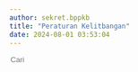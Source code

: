 ```yaml
---
author: sekret.bppkb
title: "Peraturan Kelitbangan"
date: 2024-08-01 03:53:04
---
```


<script>
    const items = [
        {
            title: "UU No. 8 Tahun 2002 Sistem Nasional Penelitian dan Pengembangan dan Penerapan Ilmu Pengetahuan dan Teknologi",
            category: "Undang-Undang",
            link: "https://drive.google.com/file/d/1ZFZTPlMvLGP-zwso-msHSE1hBCxPKmrk/view?usp=sharing"
        },
        {
            title: "UU No. 11 Tahun 2019 Sistem Nasional Ilmu Pengetahuan dan Teknologi",
            category: "Undang-Undang",
            link: "https://drive.google.com/file/d/1tSYO2Whx9nJBR5B4b_F8Z5q7cDXHNCbT/view?usp=sharing"
        },
        {
            title: "",
            category: "Peraturan Pemerintah",
            link: ""
        },
        {
            title: "Peraturan Presiden Nomor 78 Tahun 2021 tentang BRIN",
            category: "Peraturan Presiden",
            link: "https://drive.google.com/file/d/1m7NvTrLzGLtsDh4Is1C7fKbdsjYiSKd0/view?usp=sharing"
        },
        {
            title: "Permendagri No 17 Tahun 2016 tentang Pedoman Penelitian dan Pengembangan di Kementerian Dalam Negeri dan Pemerintah Daerah",
            category: "Peraturan Menteri",
            link: "https://drive.google.com/file/d/1mwE3RJO7I0GMqHDiDMrndlcQ96t8wL7W/view?usp=sharing"
        },
        {
            title: "Peraturan Pemerintah No 38 Tahun 2017 ttg Inovai Daerah",
            category: "Peraturan Menteri",
            link: "https://drive.google.com/file/d/1d3tvDTuh0XZkbD87kQGpbbEgt8cVZwjO/view?usp=sharing"
        },
        {
            title: "Permendagri No 104 Tahun 2018 tentang Penilaian dan Pemberian Penghargaan Inovasi Daerah",
            category: "Peraturan Menteri",
            link: "https://drive.google.com/file/d/1NvyGkkmXDYCcCK5c8pM5Yi4c-6yVtJIT/view?usp=sharing"
        },
        {
            title: "Permenpan RB Nomor 1 Tahun 2020 tentang Pedoman Analisis Jabatan dan Analisis Beban Kerja",
            category: "Peraturan Menteri",
            link: "https://drive.google.com/file/d/1zQeb0TbfLqiDK7CdE78wK9qeua9IQgtJ/view?usp=sharing"
        },
        {
            title: "Permendagri No. 19 Tahun 2020 ttg Indeks Pengelolaan Keuangan Daerah",
            category: "Peraturan Menteri",
            link: "https://drive.google.com/file/d/11VCEDx5RH8YNko6AeJTJRQ5pP1JVlr8V/view?usp=sharing"
        },
        {
            title: "Peraturan Daerah No. 8 Tahun 2016 tentang Pembentukan dan Susunan Perangkat Daerah Provinsi Kalbar",
            category: "Peraturan Daerah",
            link: "https://drive.google.com/file/d/1XrLDZyXvktWjy4xf1aoWiXwKnnzTWnx8/view?usp=sharing"
        },
        {
            title: "Peraturan Daerah No. 11 Tahun 2019 tentang Perubahan Atas Perda No 8 Tahun 2016",
            category: "Peraturan Daerah",
            link: "https://drive.google.com/file/d/1DpVFti7A6ANMpg4_5Zp3woFMyqaLmbI0/view?usp=sharing"
        },
        {
            title: "Perda No 5 Tahun 2021 tentang Perubahan Kedua Atas Perda No. 8 tahun 2016 tentang Pembentukan dan Susunan Perangkat Daerah Provinsi Kalimantan Barat",
            category: "Peraturan Daerah",
            link: "https://drive.google.com/file/d/11LOnd1XZnI0kseIaqaPhpbPV-zHeBkzf/view?usp=sharing"
        },
        {
            title: "Peraturan Gubernur Kalbar Nomor 125 Tahun 2016 tentang Kedudukan, Susunan Organisasi, Tugas dan Fungsi serta Tata Kerja Balitbang Provinsi Kalbar",
            category: "Peraturan Gubernur",
            link: "https://drive.google.com/file/d/1AmKiMnOy4X2tkZKKjpEUZVrtBLygt6Wr/view?usp=sharing"
        },
        {
            title: "Pergub No. 48 Tahun 2019 Perubahan Pergub No. 11 Tahun 2019 tentang Pendelegasian Kewenangan",
            category: "Peraturan Gubernur",
            link: "https://drive.google.com/file/d/1GNWpR9O-VSBEmIZ2Uh-CEF1YTm4SNmtl/view?usp=sharing"
        },
        {
            title: "Peraturan Gubernur Kalbar Nomor 38 Tahun 2019 tentang Pedoman Penelitian dan Pengembangan",
            category: "Peraturan Gubernur",
            link: "https://drive.google.com/file/d/1ohlBugoNzZ0PPtqAtfKbKpkgvmaLTqkm/view?usp=sharing"
        },
        {
            title: "Pergub No. 102 Tahun 2020 tentang Kode Etik Pelayanan Publik",
            category: "Peraturan Gubernur",
            link: "https://drive.google.com/file/d/16F_UOGUVp55gc25SJkw4lm48KGMHcugW/view?usp=sharing"
        },
        {
            title: "Peraturan Gubernur Nomor 138 Tahun 2021 tentang Kedudukan, Susunan organisasi, Tugas dan Fungsi serta Tata Kerja Badan Penelitian dan Pengembangan Provinsi Kalimantan Barat",
            category: "Peraturan Gubernur",
            link: "https://drive.google.com/file/d/1csfQQ5eSjxrTgMMbA3rrXe6ak9Eo7PiG/view?usp=sharing"
        },
        {
            title: "Peraturan Gubernur Kalbar No. 211 Tahun 2021 tentang Penyelenggaraan Inovasi Daerah",
            category: "Peraturan Gubernur",
            link: "https://drive.google.com/file/d/1hRSbewQquGvLnUffhkzeaP-K4Pogv2Q7/view?usp=sharing"
        },
        {
            title: "Keputusan Gubernur tantang Pembentukan Majelis Pertimbangan Balitbang Periode 2019-2021",
            category: "Keputusan Gubernur",
            link: "https://drive.google.com/file/d/1UiOAuMmdDUYutVvJW_H-NzG-iHs_pptJ/view?usp=sharing"
        },
        {
            title: "Keputusan Pembentukan HIMPENINDO Kalimantan Barat",
            category: "Keputusan Gubernur",
            link: "https://drive.google.com/file/d/18oM5T7IDUV9T4vf8j-xhIL0yPmSdfCbb/view?usp=sharing"
        },
        {
            title: "Keputusan Gubernur tantang Pembentukan Majelis Pertimbangan Balitbang 2023",
            category: "Keputusan Gubernur",
            link: "https://drive.google.com/file/d/1186I_UZfYhjQx5KWiWowPn23ddlAOXYN/view?usp=sharing"
        },
        {
            title: "Keputusan Gubernur tentang Simpul Jaringan Inovasi Provinsi Kalimantan Barat",
            category: "Keputusan Gubernur",
            link: "https://drive.google.com/file/d/1ZymNddtRbsEoHQx87cWMYJFg2Ik4a1Rb/view?usp=sharing"
        },
        {
            title: "Keputusan Gubernur No. 224/BAPPEDA/2023 tentang Forum Satu Data Kalimantan Barat",
            category: "Keputusan Gubernur",
            link: "https://drive.google.com/file/d/1iSt61sTOBqLc2uktFB_-bqYXexntKGGO/view?usp=sharing"
        },
        {
            title: "Keputusan Sekda Pembentukan Tim Admin Satu Data Kalimantan Barat",
            category: "Keputusan Gubernur",
            link: "https://drive.google.com/file/d/1OeRkZ5tGmk3xCTpSOPbKSIVlntEjV3jZ/view?usp=sharing"
        },
        {
            title: "Keputusan Gubernur tantang Pembentukan Majelis Pertimbangan Balitbang 2024",
            category: "Keputusan Gubernur",
            link: "https://drive.google.com/file/d/1pt1G9OOlREwLBeCAytVnEezaMw8qLIe5/view?usp=sharing"
        },
        {
            title: "Keputusan Gubernur Kalimantan Barat tentang Pembentukan HIMPENINDO Kalimantan Barat",
            category: "Keputusan Kepala Badan",
            link: "https://drive.google.com/file/d/18oM5T7IDUV9T4vf8j-xhIL0yPmSdfCbb/view?usp=sharing"
        },
        {
            title: "Keputusan Gubernur Kalbar tentang Pembentukan Majelis Pertimbangan Badan Penelitian dan Pengembangan Provinsi Kalimantan Barat Tahun 2019 sd 2021",
            category: "Keputusan Kepala Badan",
            link: "https://drive.google.com/file/d/1UiOAuMmdDUYutVvJW_H-NzG-iHs_pptJ/view?usp=sharing"
        },
        {
            title: "Keputusan Gubernur Kalbar tentang Pembentukan Majelis Pertimbangan Badan Penelitian dan Pengembangan Provinsi Kalimantan Barat Tahun 2023",
            category: "Keputusan Kepala Badan",
            link: "https://drive.google.com/file/d/1186I_UZfYhjQx5KWiWowPn23ddlAOXYN/view?usp=sharing"
        },
        {
            title: "Surat Pengumuman Peringatan Evakuasi Dini 2024",
            category: "Keputusan Kepala Badan",
            link: "https://drive.google.com/file/d/1dYHdkrGXdxxPUd5jNIt_8zskeD3zYk_O/view?usp=sharing"
        },
        {
            title: "Keputusan Kaban ttg Penetapan Maklumat, Motto, Tim Pelayanan Publik 2024",
            category: "Keputusan Kepala Badan",
            link: "https://drive.google.com/file/d/1s3saJX21QceFg92HHmmGf5lfGZGl3Pbr/view?usp=sharing"
        },
        {
            title: "Keputusan Kaban ttg Pengelolaan Pengaduan Pelayanan Publik 2024",
            category: "Keputusan Kepala Badan",
            link: "https://drive.google.com/file/d/1Hsv8DK_qL8bLIZFHz48inVpwqlxluTTz/view?usp=sharing"
        },
        {
            title: "Keputusan Kaban ttg Pembentukan Arsip Dinamis 2024",
            category: "Keputusan Kepala Badan",
            link: "https://drive.google.com/file/d/1NXslh4uz-r6AHbqqQOJ-BnQtHpUVxeOp/view?usp=sharing"
        }
    ];
</script>

<div class="flex justify-between items-center mb-4">
    <div class="flex items-center border-2 border-green-500 rounded-lg p-2 ml-auto">
        <i class="fas fa-search text-green-500 text-xl"></i>
        <input type="text" placeholder="Cari" class="ml-2 text-green-500 text-xl outline-none" style="background: transparent; border: none;" id="searchInput">
        <div class="border-l-2 border-green-500 h-6 mx-4"></div>
        <i class="fas fa-filter text-green-500 text-xl cursor-pointer" id="categoryDropdownToggle"></i>
    </div>
    <div class="relative">
        <div id="categoryDropdown" class="absolute right-0 mt-2 w-48 bg-white border border-gray-300 rounded-lg shadow-lg hidden">
            <div id="categoryList" class="list-none p-0 m-0"></div>
        </div>
    </div>
</div>

<div class="flex flex-wrap justify-start gap-12" id="information-list"></div>

<style>
@media (max-width: 768px) {
    #information-list {
        justify-content: space-around;
    }
}
</style>

<script>
    const container = document.getElementById('information-list');
    const categorySet = new Set();

    function renderItems(filteredItems) {
        container.innerHTML = '';
        if (filteredItems.length === 0) {
            const noResultsDiv = document.createElement('div');
            noResultsDiv.className = 'w-full text-center text-gray-500';
            noResultsDiv.textContent = 'Tidak ada hasil yang cocok';
            container.appendChild(noResultsDiv);
        } else {
            filteredItems.forEach(item => {
                const div = document.createElement('div');
                div.className = 'w-64 bg-white border border-gray-300 rounded-lg overflow-hidden shadow-lg m-2 flex flex-col';
                div.innerHTML = `
                    <div class="flex items-center justify-center w-full h-48 bg-gray-200">
                        <i class="fas fa-file-pdf fa-5x text-red-600"></i>
                    </div>
                    <div class="p-4 bg-green-600 text-white flex-grow flex flex-col justify-between">
                        <p class="text-base font-semibold">${item.title}</p>
                        <div class="flex items-center mt-auto">
                            <i class="fas fa-file-alt mr-2"></i>
                            <span class="text-xs">${item.category}</span>
                        </div>
                    </div>
                    <a class="block p-4 bg-green-700 text-white text-center ${item.link ? 'hover:bg-green-800' : 'cursor-not-allowed'} mt-auto no-underline" href="${item.link}" target="_blank" style="text-decoration: none;" ${item.link ? '' : 'onclick="return false;"'}>
                        <span class="text-sm font-semibold text-white">
                            Lihat Selengkapnya
                            <i class="fas fa-arrow-right"></i>
                        </span>
                    </a>
                `;
                container.appendChild(div);
            });
        }
    }

    items.forEach(item => {
        categorySet.add(item.category);
    });

    const categoryList = document.getElementById('categoryList');

    const allDiv = document.createElement('div');
    allDiv.className = 'pl-4 p-1 pt-2 hover:bg-gray-100 cursor-pointer text-sm';
    allDiv.textContent = 'All';
    allDiv.addEventListener('click', () => {
        renderItems(items);
        document.getElementById('categoryDropdown').classList.add('hidden');
        document.getElementById('categoryDropdownToggle').classList.remove('text-green-700');
    });
    categoryList.appendChild(allDiv);

    categorySet.forEach(category => {
        const div = document.createElement('div');
        div.className = 'pl-4 p-1 hover:bg-gray-100 cursor-pointer text-sm';
        div.style.overflow = 'hidden';
        div.textContent = category;
        div.addEventListener('click', () => {
            const filteredItems = items.filter(item => item.category === category);
            renderItems(filteredItems);
            document.getElementById('categoryDropdown').classList.add('hidden');
            document.getElementById('categoryDropdownToggle').classList.remove('text-green-700');
        });
        categoryList.appendChild(div);
    });

    document.getElementById('categoryDropdownToggle').addEventListener('click', function(event) {
        const dropdown = document.getElementById('categoryDropdown');
        dropdown.classList.toggle('hidden');
        this.classList.toggle('text-green-700');
        event.stopPropagation();
    });

    document.addEventListener('click', function(event) {
        const dropdown = document.getElementById('categoryDropdown');
        const toggle = document.getElementById('categoryDropdownToggle');
        if (!dropdown.classList.contains('hidden') && !dropdown.contains(event.target) && !toggle.contains(event.target)) {
            dropdown.classList.add('hidden');
            toggle.classList.remove('text-green-700');
        }
    });

    document.getElementById('searchInput').addEventListener('input', function() {
        const searchTerm = this.value.toLowerCase();
        const filteredItems = items.filter(item => item.title.toLowerCase().includes(searchTerm));
        renderItems(filteredItems);
    });

    renderItems(items);
</script>
